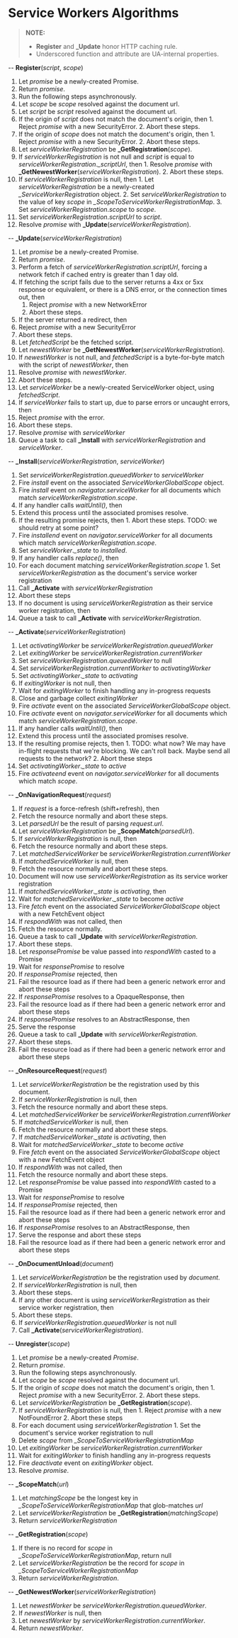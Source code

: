 Service Workers Algorithms
===
> **NOTE:**
>
> - **Register** and **_Update** honor HTTP caching rule.
> - Underscored function and attribute are UA-internal properties.

--
**Register**(_script_, _scope_)

1. Let _promise_ be a newly-created Promise.
2. Return _promise_.
3. Run the following steps asynchronously.
  1. Let _scope_ be _scope_ resolved against the document url.
  2. Let _script_ be _script_ resolved against the document url.
  3. If the origin of _script_ does not match the document's origin, then
    1. Reject _promise_ with a new SecurityError.
    2. Abort these steps.
  4. If the origin of _scope_ does not match the document's origin, then
    1. Reject _promise_ with a new SecurityError.
    2. Abort these steps.
  5. Let _serviceWorkerRegistration_ be **_GetRegistration**(_scope_).
  6. If _serviceWorkerRegistration_ is not null and _script_ is equal to _serviceWorkerRegistration_.*_scriptUrl*, then 
    1. Resolve _promise_ with **_GetNewestWorker**(_serviceWorkerRegistration_).
    2. Abort these steps.
  7. If _serviceWorkerRegistration_ is null, then
    1. Let _serviceWorkerRegistration_ be a newly-created *_ServiceWorkerRegistration* object.
    2. Set _serviceWorkerRegistration_ to the value of key _scope_ in *_ScopeToServiceWorkerRegistrationMap*.
    3. Set _serviceWorkerRegistration_.*scope* to _scope_.
  8. Set _serviceWorkerRegistration_.*scriptUrl* to _script_.
  9. Resolve _promise_ with **_Update**(_serviceWorkerRegistration_).

--
**_Update**(_serviceWorkerRegistration_)

1. Let _promise_ be a newly-created Promise.
2. Return _promise_.
3. Perform a fetch of _serviceWorkerRegistration_.*scriptUrl*, forcing a network fetch if cached entry is greater than 1 day old.
4. If fetching the script fails due to the server returns a 4xx or 5xx response or equivalent, or there is a DNS error, or the connection times out, then
    1. Reject _promise_ with a new NetworkError
    2. Abort these steps.
5. If the server returned a redirect, then
  1. Reject _promise_ with a new SecurityError
  2. Abort these steps. 
6. Let _fetchedScript_ be the fetched script.
7. Let _newestWorker_ be **_GetNewestWorker**(_serviceWorkerRegistration_).
8. If _newestWorker_ is not null, and _fetchedScript_ is a byte-for-byte match with the script of _newestWorker_, then
  1. Resolve _promise_ with _newestWorker_.
  2. Abort these steps.
9. Let _serviceWorker_ be a newly-created ServiceWorker object, using _fetchedScript_.
10. If _serviceWorker_ fails to start up, due to parse errors or uncaught errors, then
  1. Reject _promise_ with the error.
  2. Abort these steps.
11. Resolve _promise_ with _serviceWorker_
12. Queue a task to call **_Install** with _serviceWorkerRegistration_ and _serviceWorker_.

--
**_Install**(_serviceWorkerRegistration_, _serviceWorker_)

1. Set _serviceWorkerRegistration_.*queuedWorker* to _serviceWorker_
2. Fire _install_ event on the associated _ServiceWorkerGlobalScope_ object.
3. Fire _install_ event on _navigator.serviceWorker_ for all documents which match _serviceWorkerRegistration_.*scope*.
4. If any handler calls _waitUntil()_, then
  1. Extend this process until the associated promises resolve.
  2. If the resulting promise rejects, then
    1. Abort these steps. TODO: we should retry at some point?
5. Fire _installend_ event on _navigator.serviceWorker_ for all documents which match _serviceWorkerRegistration_.*scope*.
6. Set _serviceWorker_.*_state* to _installed_.
7. If any handler calls _replace()_, then
  1. For each document matching _serviceWorkerRegistration_.*scope*
    1. Set _serviceWorkerRegistration_ as the document's service worker registration
  2. Call **_Activate** with _serviceWorkerRegistration_
  3. Abort these steps
8. If no document is using _serviceWorkerRegistration_ as their service worker registration, then
  1. Queue a task to call **_Activate** with _serviceWorkerRegistration_.

--
**_Activate**(_serviceWorkerRegistration_)

1. Let _activatingWorker_ be _serviceWorkerRegistration_.*queuedWorker*
2. Let _exitingWorker_ be _serviceWorkerRegistration_.*currentWorker*
3. Set _serviceWorkerRegistration_.*queuedWorker* to null
4. Set _serviceWorkerRegistration_.*currentWorker* to _activatingWorker_
5. Set _activatingWorker_.*_state* to _activating_
6. If _exitingWorker_ is not null, then
  1. Wait for _exitingWorker_ to finish handling any in-progress requests
  2. Close and garbage collect _exitingWorker_
7. Fire _activate_ event on the associated _ServiceWorkerGlobalScope_ object.
8. Fire _activate_ event on _navigator.serviceWorker_ for all documents which match _serviceWorkerRegistration_.*scope*.
9. If any handler calls _waitUntil()_, then
  1. Extend this process until the associated promises resolve.
  2. If the resulting promise rejects, then
    1. TODO: what now? We may have in-flight requests that we're blocking. We can't roll back. Maybe send all requests to the network?
    2. Abort these steps
10. Set _activatingWorker_.*_state* to _active_
11. Fire _activateend_ event on _navigator.serviceWorker_ for all documents which match _scope_.

--
**_OnNavigationRequest**(_request_)

1. If _request_ is a force-refresh (shift+refresh), then
  1. Fetch the resource normally and abort these steps.
2. Let _parsedUrl_ be the result of parsing _request.url_.
3. Let _serviceWorkerRegistration_ be **_ScopeMatch**(_parsedUrl_).
4. If _serviceWorkerRegistration_ is null, then
  1. Fetch the resource normally and abort these steps.
5. Let _matchedServiceWorker_ be _serviceWorkerRegistration_.*currentWorker*
6. If _matchedServiceWorker_ is null, then
  1. Fetch the resource normally and abort these steps.
7. Document will now use _serviceWorkerRegistration_ as its service worker registration
8. If _matchedServiceWorker_.*_state* is _activating_, then
  1. Wait for _matchedServiceWorker_.*_state* to become _active_
9. Fire _fetch_ event on the associated _ServiceWorkerGlobalScope_ object with a new FetchEvent object
10. If _respondWith_ was not called, then
  1. Fetch the resource normally.
  2. Queue a task to call **_Update** with _serviceWorkerRegistration_.
  3. Abort these steps.
11. Let _responsePromise_ be value passed into _respondWith_ casted to a Promise
12. Wait for _responsePromise_ to resolve
13. If _responsePromise_ rejected, then
  1. Fail the resource load as if there had been a generic network error and abort these steps
14. If _responsePromise_ resolves to a OpaqueResponse, then
  1. Fail the resource load as if there had been a generic network error and abort these steps
15. If _responsePromise_ resolves to an AbstractResponse, then
  1. Serve the response
  2. Queue a task to call **_Update** with _serviceWorkerRegistration_.
  3. Abort these steps.
16. Fail the resource load as if there had been a generic network error and abort these steps

--
**_OnResourceRequest**(_request_)

1. Let _serviceWorkerRegistration_ be the registration used by this document.
2. If _serviceWorkerRegistration_ is null, then
  1. Fetch the resource normally and abort these steps.
3. Let _matchedServiceWorker_ be _serviceWorkerRegistration_.*currentWorker*
4. If _matchedServiceWorker_ is null, then
  1. Fetch the resource normally and abort these steps.
5. If _matchedServiceWorker_.*_state* is _activating_, then
  1. Wait for _matchedServiceWorker_.*_state* to become _active_
6. Fire _fetch_ event on the associated _ServiceWorkerGlobalScope_ object with a new FetchEvent object
7. If _respondWith_ was not called, then
  1. Fetch the resource normally and abort these steps.
8. Let _responsePromise_ be value passed into _respondWith_ casted to a Promise
9. Wait for _responsePromise_ to resolve
10. If _responsePromise_ rejected, then
  1. Fail the resource load as if there had been a generic network error and abort these steps
11. If _responsePromise_ resolves to an AbstractResponse, then
  1. Serve the response and abort these steps
12. Fail the resource load as if there had been a generic network error and abort these steps

--
**_OnDocumentUnload**(_document_)

1. Let _serviceWorkerRegistration_ be the registration used by _document_.
2. If _serviceWorkerRegistration_ is null, then
  1. Abort these steps.
3. If any other document is using _serviceWorkerRegistration_ as their service worker registration, then
  1. Abort these steps.
4. If _serviceWorkerRegistration_.*queuedWorker* is not null
5. Call **_Activate**(_serviceWorkerRegistration_).

--
**Unregister**(_scope_)

1. Let _promise_ be a newly-created _Promise_.
2. Return _promise_.
3. Run the following steps asynchronously.
  1. Let _scope_ be _scope_ resolved against the document url.
  2. If the origin of _scope_ does not match the document's origin, then
    1. Reject _promise_ with a new SecurityError.
    2. Abort these steps.
  3. Let _serviceWorkerRegistration_ be **_GetRegistration**(_scope_).
  4. If _serviceWorkerRegistration_ is null, then
    1. Reject _promise_ with a new NotFoundError
    2. Abort these steps
  5. For each document using _serviceWorkerRegistration_
    1. Set the document's service worker registration to null
  6. Delete _scope_ from *_ScopeToServiceWorkerRegistrationMap*
  7. Let _exitingWorker_ be _serviceWorkerRegistration_.*currentWorker*
  8. Wait for _exitingWorker_ to finish handling any in-progress requests
  9. Fire _deactivate_ event on _exitingWorker_ object.
  10. Resolve _promise_.

--
**_ScopeMatch**(_url_)

1. Let _matchingScope_ be the longest key in *_ScopeToServiceWorkerRegistrationMap* that glob-matches _url_
2. Let _serviceWorkerRegistration_ be **_GetRegistration**(_matchingScope_)
3. Return _serviceWorkerRegistration_

--
**_GetRegistration**(_scope_)

1. If there is no record for _scope_ in *_ScopeToServiceWorkerRegistrationMap*, return null
2. Let _serviceWorkerRegistration_ be the record for _scope_ in *_ScopeToServiceWorkerRegistrationMap*
3. Return _serviceWorkerRegistration_.

--
**_GetNewestWorker**(_serviceWorkerRegistration_)

1. Let _newestWorker_ be _serviceWorkerRegistration_.*queuedWorker*.
2. If _newestWorker_ is null, then
  1. Let _newestWorker_ by _serviceWorkerRegistration_.*currentWorker*.
3. Return _newestWorker_.
